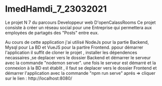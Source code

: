 # ImedHamdi_7_23032021
Le projet N 7 du parcours Developpeur web D'openCalassRooms 
Ce projet consiste à créer un réseau  social pour une Entreprise qui permettera aux employées de partagés des "Posts" entre eux.

Au cours de cette application j'ai utilisé NodeJs pour la partie Backend, Mysql pour La BD et VueJS pour la partire Frontend.
ppour démarrer l'application il suffit de cloner le projet  , installer les dépendences necassaires ,se deplacer vers le dossier Backend et démarrer le serveur avec la commande
"nodemon server".
une fois le serveur est démarré et la connexion à la BD est établit , il faut se deplacer vers le dossier Frontend et démarrer l'application avec la commande "npm run serve"
aprés => cliquer sur le lien : http://localhost:8080/

